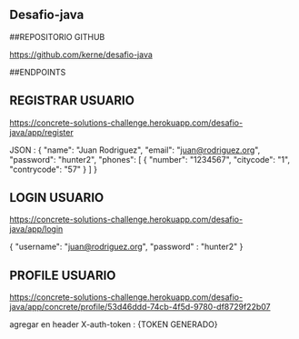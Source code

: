 ## Desafio-java


##REPOSITORIO GITHUB

https://github.com/kerne/desafio-java


##ENDPOINTS

## REGISTRAR USUARIO

https://concrete-solutions-challenge.herokuapp.com/desafio-java/app/register

JSON :
 {
        "name": "Juan Rodriguez",
        "email": "juan@rodriguez.org",
        "password": "hunter2",
        "phones": [
            {
                "number": "1234567",
                "citycode": "1",			
                "contrycode": "57"
            }
        ]
}

## LOGIN USUARIO

https://concrete-solutions-challenge.herokuapp.com/desafio-java/app/login

{
    "username": "juan@rodriguez.org",
    "password" : "hunter2"
}

## PROFILE USUARIO

https://concrete-solutions-challenge.herokuapp.com/desafio-java/app/concrete/profile/53d46ddd-74cb-4f5d-9780-df8729f22b07

agregar en header 
X-auth-token : {TOKEN GENERADO}


